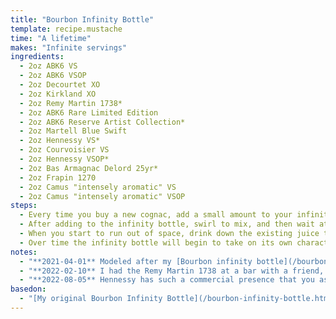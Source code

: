 ```yaml
---
title: "Bourbon Infinity Bottle"
template: recipe.mustache
time: "A lifetime"
makes: "Infinite servings"
ingredients:
  - 2oz ABK6 VS
  - 2oz ABK6 VSOP
  - 2oz Decourtet XO
  - 2oz Kirkland XO
  - 2oz Remy Martin 1738*
  - 2oz ABK6 Rare Limited Edition
  - 2oz ABK6 Reserve Artist Collection*
  - 2oz Martell Blue Swift
  - 2oz Hennessy VS*
  - 2oz Courvoisier VS
  - 2oz Hennessy VSOP*
  - 2oz Bas Armagnac Delord 25yr*
  - 2oz Frapin 1270
  - 2oz Camus "intensely aromatic" VS
  - 2oz Camus "intensely aromatic" VSOP
steps:
  - Every time you buy a new cognac, add a small amount to your infinity bottle
  - After adding to the infinity bottle, swirl to mix, and then wait at least 12 hours before sampling the result **(to allow the flavors to marry)**
  - When you start to run out of space, drink down the existing juice to make room for more. This will alter the ratios of the constituent bourbon, but in traditional [Solera](https://en.wikipedia.org/wiki/Solera) style, a fraction of each will remain
  - Over time the infinity bottle will begin to take on its own character, which you can guide by the inclusion of cognacs with specific flavor profiles
notes:
  - "**2021-04-01** Modeled after my [Bourbon infinity bottle](/bourbon-infinity-bottle.html), I decided to do the same with Cognac as a way to track what I've tried and what I've liked. Cognacs which I like/ think are a particularly good value are denoted with an asterisk"
  - "**2022-02-10** I had the Remy Martin 1738 at a bar with a friend, and really enjoyed it. It had a richer, almost bourbony character while still retaining its Cognac backbone. Probably my favorite Cognac so far."
  - "**2022-08-05** Hennessy has such a commercial presence that you assume it won't be that good, but I was surprised to find that both their VS and VSOP offerings are some of my favorite so far. In contrast, I wasn't impressed with the Courvoisier, finding it a bit too light and floral for my preference."
basedon:
  - "[My original Bourbon Infinity Bottle](/bourbon-infinity-bottle.html)"
---
```

